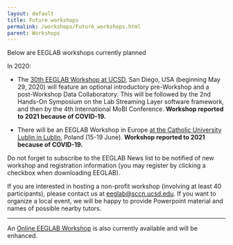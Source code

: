 ```yaml
---
layout: default
title: Future workshops
permalink: /workshops/Future_workshops.html
parent: Workshops
---
```


Below are EEGLAB workshops currently planned

In 2020:

-   The [30th EEGLAB Workshop at UCSD](http://eeglab2020.ucsd.edu/), San
    Diego, USA (beginning May 29, 2020) will feature an optional
    introductory pre-Workshop and a post-Workshop Data Collaboratory.
    This will be followed by the 2nd Hands-On Symposium on the Lab
    Streaming Layer software framework, and then by the 4th
    International MoBI Conference. <b>Workshop reported to 2021 because
    of COVID-19.</b>

<!-- -->

-   There will be an EEGLAB Workshop in Europe [at the Catholic
    University Lublin in Lublin](/EEGLAB_2020_Lublin "wikilink"), Poland
    (15-19 June). <b>Workshop reported to 2021 because of COVID-19.</b>

Do not forget to subscribe to the EEGLAB News list to be notified of new
workshop and registration information (you may register by clicking a
checkbox when downloading EEGLAB).

If you are interested in hosting a non-profit workshop (involving at
least 40 participants), please contact us at <eeglab@sccn.ucsd.edu>. If
you want to organize a local event, we will be happy to provide
Powerpoint material and names of possible nearby tutors.

<hr>

An [Online EEGLAB
Workshop](http://sccn.ucsd.edu/wiki/Online_EEGLAB_Workshop) is also
currently available and will be enhanced.